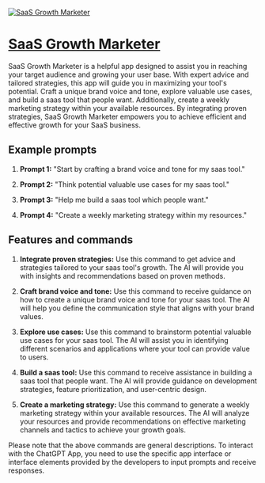 [![SaaS Growth Marketer](https://files.oaiusercontent.com/file-9ffzbyG3ZiJafW8j2KT5u2tu?se=2123-10-18T12%3A32%3A11Z&sp=r&sv=2021-08-06&sr=b&rscc=max-age%3D31536000%2C%20immutable&rscd=attachment%3B%20filename%3D6c9b448c-eef2-4689-b1c9-bfbc0cbc435f.png&sig=4YoKashkk2Py9UyMfAs0da3TfnVsRn8Lo6pYkyeWB9s%3D)](https://chat.openai.com/g/g-NKAALzSFT-saas-growth-marketer)

# [SaaS Growth Marketer](https://chat.openai.com/g/g-NKAALzSFT-saas-growth-marketer)

SaaS Growth Marketer is a helpful app designed to assist you in reaching your target audience and growing your user base. With expert advice and tailored strategies, this app will guide you in maximizing your tool's potential. Craft a unique brand voice and tone, explore valuable use cases, and build a saas tool that people want. Additionally, create a weekly marketing strategy within your available resources. By integrating proven strategies, SaaS Growth Marketer empowers you to achieve efficient and effective growth for your SaaS business.

## Example prompts

1. **Prompt 1:** "Start by crafting a brand voice and tone for my saas tool."

2. **Prompt 2:** "Think potential valuable use cases for my saas tool."

3. **Prompt 3:** "Help me build a saas tool which people want."

4. **Prompt 4:** "Create a weekly marketing strategy within my resources."

## Features and commands

1. **Integrate proven strategies:** Use this command to get advice and strategies tailored to your saas tool's growth. The AI will provide you with insights and recommendations based on proven methods.

2. **Craft brand voice and tone:** Use this command to receive guidance on how to create a unique brand voice and tone for your saas tool. The AI will help you define the communication style that aligns with your brand values.

3. **Explore use cases:** Use this command to brainstorm potential valuable use cases for your saas tool. The AI will assist you in identifying different scenarios and applications where your tool can provide value to users.

4. **Build a saas tool:** Use this command to receive assistance in building a saas tool that people want. The AI will provide guidance on development strategies, feature prioritization, and user-centric design.

5. **Create a marketing strategy:** Use this command to generate a weekly marketing strategy within your available resources. The AI will analyze your resources and provide recommendations on effective marketing channels and tactics to achieve your growth goals.

Please note that the above commands are general descriptions. To interact with the ChatGPT App, you need to use the specific app interface or interface elements provided by the developers to input prompts and receive responses.